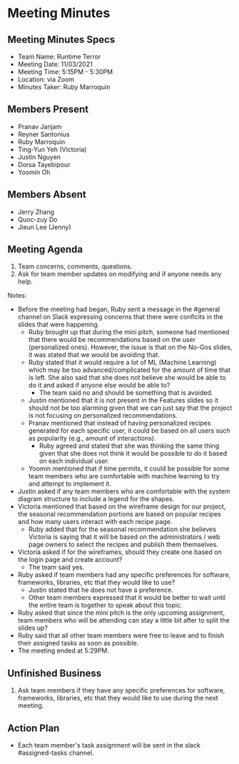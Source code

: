 # Meeting Minutes
## Meeting Minutes Specs
- Team Name: Runtime Terror
- Meeting Date: 11/03/2021
- Meeting Time: 5:15PM - 5:30PM
- Location: via Zoom
- Minutes Taker: Ruby Marroquin

## Members Present 
- Pranav Janjam
- Reyner Santonius
- Ruby Marroquin
- Ting-Yun Yeh (Victoria)
- Justin Nguyen
- Dorsa Tayebipour
- Yoomin Oh

## Members Absent 
- Jerry Zhang
- Quoc-zuy Do
- Jieun Lee (Jenny)

## Meeting Agenda
1. Team concerns, comments, questions.
2. Ask for team member updates on modifying and if anyone needs any help. 

Notes: 
- Before the meeting had began, Ruby sent a message in the #general channel on Slack expressing concerns that there were conflcits in the slides that were happening. 
  - Ruby brought up that during the mini pitch, someone had mentioned that there would be recommendations based on the user (personalized ones). However, the issue is that on the No-Gos slides, it was stated that we would be avoiding that. 
  - Ruby stated that it would require a lot of ML (Machine Learning) which may be too advanced/complicated for the amount of time that is left. She also said that she does not believe she would be able to do it and asked if anyone else would be able to?
    - The team said no and should be something that is avoided. 
  - Justin mentioned that it is not present in the Features slides so it should not be too alarming given that we can just say that the project is not focusing on personalized recommendations. 
  - Pranav mentioned that instead of having personalized recipes generated for each specific user, it could be based on all users such as popularity (e.g., amount of interactions). 
    - Ruby agreed and stated that she was thinking the same thing given that she does not think it would be possible to do it based on each individual user. 
  - Yoomin mentioned that if time permits, it could be possible for some team members who are comfortable with machine learning to try and attempt to implement it. 
- Justin asked if any team members who are comfortable with the system diagram structure to include a legend for the shapes. 
- Victoria mentioned that based on the wireframe design for our project, the seasonal recommendation portions are based on popular recipes and how many users interact with each recipe page. 
  - Ruby added that for the seasonal recommendation she believes Victoria is saying that it will be based on the administrators / web page owners to select the recipes and publish them themselves. 
- Victoria asked if for the wireframes, should they create one based on the login page and create account? 
  - The team said yes. 
- Ruby asked if team members had any specific preferences for software, frameworks, libraries, etc that they would like to use?
  - Justin stated that he does not have a preference.
  - Other team members expressed that it would be better to wait until the entire team is together to speak about this topic.
- Ruby asked that since the mini pitch is the only upcoming assignment, team members who will be attending can stay a little bit after to split the slides up?
- Ruby said that all other team members were free to leave and to finish their assigned tasks as soon as possible. 
- The meeting ended at 5:29PM.      
   
## Unfinished Business
1. Ask team members if they have any specific preferences for software, frameworks, libraries, etc that they would like to use during the next meeting. 

## Action Plan 
- Each team member's task assignment will be sent in the slack #assigned-tasks channel. 